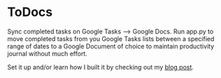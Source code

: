 # ToDocs
Sync completed tasks on Google Tasks --> Google Docs.
Run app.py to move completed tasks from you Google Tasks lists between a specified range of dates to a Google Document of choice to maintain productivity journal without much effort.

Set it up and/or learn how I built it by checking out my [blog post](https://www.section.io/engineering-education/tasks-to-docs/).



